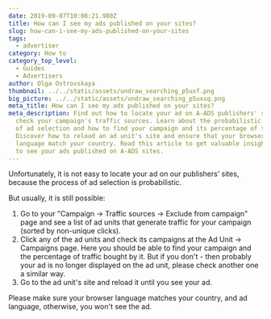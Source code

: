 ```yaml
---
date: 2019-09-07T10:08:21.980Z
title: How can I see my ads published on your sites?
slug: how-can-i-see-my-ads-published-on-your-sites
tags:
  - advertiser
category: How to
category_top_level:
  - Guides
  - Advertisers
author: Olga Ostrovskaya
thumbnail: ../../static/assets/undraw_searching_p5uxf.png
big_picture: ../../static/assets/undraw_searching_p5uxsq.png
meta_title: How can I see my ads published on your sites?
meta_description: Find out how to locate your ad on A-ADS publishers' sites and
  check your campaign's traffic sources. Learn about the probabilistic process
  of ad selection and how to find your campaign and its percentage of traffic.
  Discover how to reload an ad unit's site and ensure that your browser and ad
  language match your country. Read this article to get valuable insights on how
  to see your ads published on A-ADS sites.
---
```

Unfortunately, it is not easy to locate your ad on our publishers’ sites, because the process of ad selection is probabilistic.


But usually, it is still possible:

1. Go to your "Campaign -> Traffic sources -> Exclude from campaign" page and see a list of ad units that generate traffic for your campaign (sorted by non-unique clicks).
2. Click any of the ad units and check its campaigns at the Ad Unit -> Campaigns page. Here you should be able to find your campaign and the percentage of traffic bought by it. But if you don't - then probably your ad is no longer displayed on the ad unit, please check another one a similar way.
3. Go to the ad unit's site and reload it until you see your ad.


Please make sure your browser language matches your country, and ad language, otherwise, you won't see the ad.
